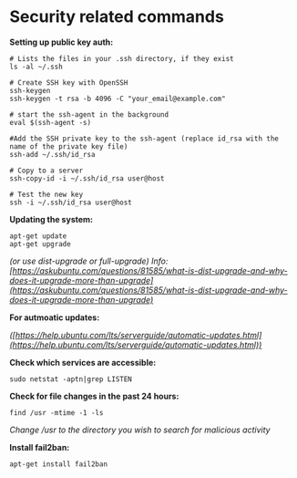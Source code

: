 # Security related commands

**Setting up public key auth:**

	# Lists the files in your .ssh directory, if they exist
	ls -al ~/.ssh
	
	# Create SSH key with OpenSSH
	ssh-keygen
	ssh-keygen -t rsa -b 4096 -C "your_email@example.com"

	# start the ssh-agent in the background
	eval $(ssh-agent -s)

	#Add the SSH private key to the ssh-agent (replace id_rsa with the name of the private key file)
	ssh-add ~/.ssh/id_rsa

	# Copy to a server
	ssh-copy-id -i ~/.ssh/id_rsa user@host

	# Test the new key 
	ssh -i ~/.ssh/id_rsa user@host 


**Updating the system:**

	apt-get update
	apt-get upgrade

_(or use dist-upgrade or full-upgrade)_
_Info: [https://askubuntu.com/questions/81585/what-is-dist-upgrade-and-why-does-it-upgrade-more-than-upgrade](https://askubuntu.com/questions/81585/what-is-dist-upgrade-and-why-does-it-upgrade-more-than-upgrade)_


**For autmoatic updates:**

_([https://help.ubuntu.com/lts/serverguide/automatic-updates.html](https://help.ubuntu.com/lts/serverguide/automatic-updates.html))_


**Check which services are accessible:**

	sudo netstat -aptn|grep LISTEN


**Check for file changes in the past 24 hours:**

	find /usr -mtime -1 -ls

_Change /usr to the directory you wish to search for malicious activity_


**Install fail2ban:**

	apt-get install fail2ban

